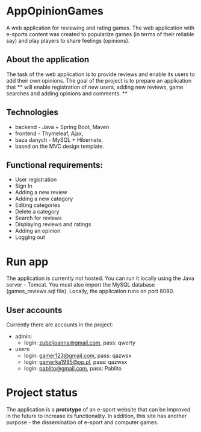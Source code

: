 # AppOpinionGames
A web application for reviewing and rating games. The web application with e-sports content was created to popularize games (in terms of their reliable say) and play players to share feelings (opinions).
 
## About the application
The task of the web application is to provide reviews and enable its users to add their own opinions. The goal of the project is to prepare an application that ** will enable registration of new users, adding new reviews, game searches and adding opinions and comments. ** 

## Technologies
- backend - Java + Spring Boot, Maven
- frontend - Thymeleaf, Ajax,
- baza danych - MySQL + Hibernate,
- based on the MVC design template.

## Functional requirements:
- User registration
- Sign In
- Adding a new review
- Adding a new category
- Editing categories
- Delete a category
- Search for reviews
- Displaying reviews and ratings
- Adding an opinion
- Logging out

# Run app

The application is currently not hosted. You can run it locally using the Java server - Tomcat. You must also import the MySQL database (games_reviews.sql file). Locally, the application runs on port 8080.


## User accounts

Currently there are accounts in the project:
- admin: 
	- login: zubeljoanna@gmail.com, pass: qwerty
- users:
	- login: gamer123@gmail.com, pass: qazwsx
	- login; gamerka1995@op.pl, pass: qazwsx
	- login: pablito@gmail.com, pass: Pablito

# Project status

The application is a **prototype** of an e-sport website that can be improved in the future to increase its functionality. In addition, this site has another purpose - the dissemination of e-sport and computer games.

